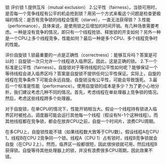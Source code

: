 锁
评价锁
1.提供互斥（mutual exclusion）
2.公平性（fairness）。当锁可用时，是否每一个竞争线程有公平的机会抢到锁？用另一个方式来看这个问题是检查更极端的情况：是否有竞争锁的线程会饿死（starve），一直无法获得锁？
3.性能（performance），具体来说，是使用锁之后增加的时间开销。有几种场景需要考虑。一种是没有竞争的情况，即只有一个线程抢锁、释放锁的开支如何？另外一种是一个CPU上多个线程竞争，性能如何？最后一种是多个CPU、多个线程竞争时的性能。

评价自旋锁
1.锁最重要的一点是正确性（correctness）：能够互斥吗？答案是可以的：自旋锁一次只允许一个线程进入临界区。因此，这是正确的锁。
2.下一个标准是公平性（fairness）。自旋锁对于等待线程的公平性如何呢？能够保证一个等待线程会进入临界区吗？答案是自旋锁不提供任何公平性保证。实际上，自旋的线程在竞争条件下可能会永远自旋。自旋锁没有公平性，可能会导致饿死。
3.最后一个标准是性能（performance）。使用自旋锁的成本是多少？为了更小心地分析，我们建议考虑几种不同的情况。首先，考虑线程在单处理器上竞争锁的情况。然后，考虑这些线程跨多个处理器。

对于自旋锁，在单CPU的情况下，性能开销相当大。假设一个线程持有锁进入临界区时被抢占。调度器可能会运行其他每一个线程（假设有N−1个这种线程）。而其他线程都在竞争锁，都会在放弃CPU之前，自旋一个时间片，浪费CPU周期。

在多CPU上，自旋锁性能不错（如果线程数大致等于CPU数）。假设线程A在CPU 1，线程B在CPU 2竞争同一个锁。线程A（CPU 1）占有锁时，线程B竞争锁就会自旋（在CPU 2上）。然而，临界区一般都很短，因此很快锁就可用，然后线程B获得锁。自旋等待其他处理器上的锁，并没有浪费很多CPU周期，因此效果不错。